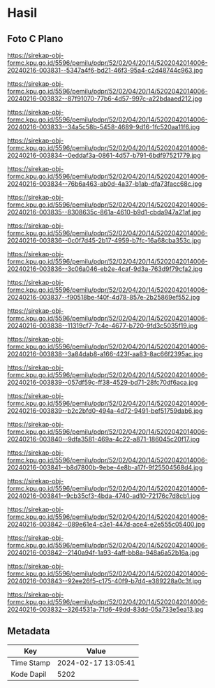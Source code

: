# Hasil

## Foto C Plano

https://sirekap-obj-formc.kpu.go.id/5596/pemilu/pdpr/52/02/04/20/14/5202042014006-20240216-003831--5347a4f6-bd21-46f3-95a4-c2d48744c963.jpg

https://sirekap-obj-formc.kpu.go.id/5596/pemilu/pdpr/52/02/04/20/14/5202042014006-20240216-003832--87f91070-77b6-4d57-997c-a22bdaaed212.jpg

https://sirekap-obj-formc.kpu.go.id/5596/pemilu/pdpr/52/02/04/20/14/5202042014006-20240216-003833--34a5c58b-5458-4689-9d16-1fc520aa11f6.jpg

https://sirekap-obj-formc.kpu.go.id/5596/pemilu/pdpr/52/02/04/20/14/5202042014006-20240216-003834--0eddaf3a-0861-4d57-b791-6bdf97521779.jpg

https://sirekap-obj-formc.kpu.go.id/5596/pemilu/pdpr/52/02/04/20/14/5202042014006-20240216-003834--76b6a463-ab0d-4a37-b1ab-dfa73facc68c.jpg

https://sirekap-obj-formc.kpu.go.id/5596/pemilu/pdpr/52/02/04/20/14/5202042014006-20240216-003835--8308635c-861a-4610-b9d1-cbda947a21af.jpg

https://sirekap-obj-formc.kpu.go.id/5596/pemilu/pdpr/52/02/04/20/14/5202042014006-20240216-003836--0c0f7d45-2b17-4959-b7fc-16a68cba353c.jpg

https://sirekap-obj-formc.kpu.go.id/5596/pemilu/pdpr/52/02/04/20/14/5202042014006-20240216-003836--3c06a046-eb2e-4caf-9d3a-763d9f79cfa2.jpg

https://sirekap-obj-formc.kpu.go.id/5596/pemilu/pdpr/52/02/04/20/14/5202042014006-20240216-003837--f90518be-f40f-4d78-857e-2b25869ef552.jpg

https://sirekap-obj-formc.kpu.go.id/5596/pemilu/pdpr/52/02/04/20/14/5202042014006-20240216-003838--11319cf7-7c4e-4677-b720-9fd3c5035f19.jpg

https://sirekap-obj-formc.kpu.go.id/5596/pemilu/pdpr/52/02/04/20/14/5202042014006-20240216-003838--3a84dab8-a166-423f-aa83-8ac66f2395ac.jpg

https://sirekap-obj-formc.kpu.go.id/5596/pemilu/pdpr/52/02/04/20/14/5202042014006-20240216-003839--057df59c-ff38-4529-bd71-28fc70df6aca.jpg

https://sirekap-obj-formc.kpu.go.id/5596/pemilu/pdpr/52/02/04/20/14/5202042014006-20240216-003839--b2c2bfd0-494a-4d72-9491-bef51759dab6.jpg

https://sirekap-obj-formc.kpu.go.id/5596/pemilu/pdpr/52/02/04/20/14/5202042014006-20240216-003840--9dfa3581-469a-4c22-a871-186045c20f17.jpg

https://sirekap-obj-formc.kpu.go.id/5596/pemilu/pdpr/52/02/04/20/14/5202042014006-20240216-003841--b8d7800b-9ebe-4e8b-a17f-9f25504568d4.jpg

https://sirekap-obj-formc.kpu.go.id/5596/pemilu/pdpr/52/02/04/20/14/5202042014006-20240216-003841--9cb35cf3-4bda-4740-ad10-72176c7d8cb1.jpg

https://sirekap-obj-formc.kpu.go.id/5596/pemilu/pdpr/52/02/04/20/14/5202042014006-20240216-003842--089e61e4-c3e1-447d-ace4-e2e555c05400.jpg

https://sirekap-obj-formc.kpu.go.id/5596/pemilu/pdpr/52/02/04/20/14/5202042014006-20240216-003842--2140a94f-1a93-4aff-bb8a-948a6a52b16a.jpg

https://sirekap-obj-formc.kpu.go.id/5596/pemilu/pdpr/52/02/04/20/14/5202042014006-20240216-003843--92ee26f5-c175-40f9-b7d4-e389228a0c3f.jpg

https://sirekap-obj-formc.kpu.go.id/5596/pemilu/pdpr/52/02/04/20/14/5202042014006-20240216-003832--3264531a-71d6-49dd-83dd-05a733e5ea13.jpg


## Metadata

| Key        | Value               |
| ---------- | ------------------- |
| Time Stamp | 2024-02-17 13:05:41 |
| Kode Dapil | 5202                |



